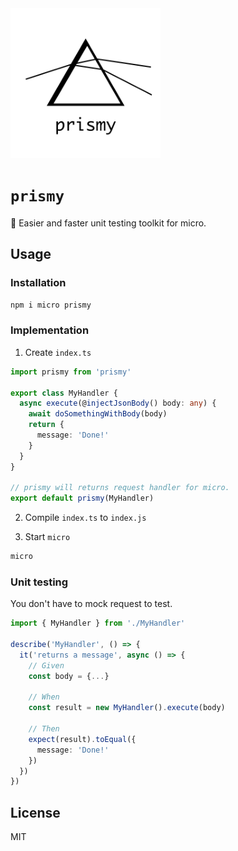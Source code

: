 <img  width='240' src='../../resources/logo.svg' alt='Prismy'>

# `prismy`

:rocket: Easier and faster unit testing toolkit for micro.

## Usage

### Installation

```sh
npm i micro prismy
```

### Implementation

1. Create `index.ts`

```ts
import prismy from 'prismy'

export class MyHandler {
  async execute(@injectJsonBody() body: any) {
    await doSomethingWithBody(body)
    return {
      message: 'Done!'
    }
  }
}

// prismy will returns request handler for micro.
export default prismy(MyHandler)
```

2. Compile `index.ts` to `index.js`

3. Start `micro`

```sh
micro
```

### Unit testing

You don't have to mock request to test.

```ts
import { MyHandler } from './MyHandler'

describe('MyHandler', () => {
  it('returns a message', async () => {
    // Given
    const body = {...}

    // When
    const result = new MyHandler().execute(body)

    // Then
    expect(result).toEqual({
      message: 'Done!'
    })
  })
})
```

###

## License

MIT
